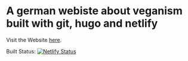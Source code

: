 # A german webiste about veganism built with git, hugo and netlify

Visit the Website <a href="https://dieses-veganismus.de" target="_blank">here</a>.

Built Status: [![Netlify Status](https://api.netlify.com/api/v1/badges/2a5c0725-1bdc-4f5e-8696-fefa7e6cd6d1/deploy-status)](https://app.netlify.com/sites/elegant-wiles-5ad52c/deploys)
